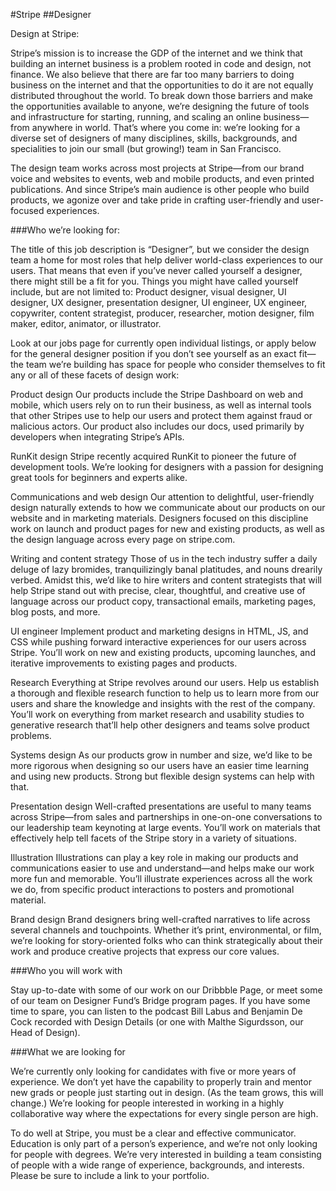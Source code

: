 #Stripe
##Designer

Design at Stripe:

Stripe’s mission is to increase the GDP of the internet and we think that building an internet business is a problem rooted in code and design, not finance. We also believe that there are far too many barriers to doing business on the internet and that the opportunities to do it are not equally distributed throughout the world. To break down those barriers and make the opportunities available to anyone, we’re designing the future of tools and infrastructure for starting, running, and scaling an online business—from anywhere in world. That’s where you come in: we’re looking for a diverse set of designers of many disciplines, skills, backgrounds, and specialities to join our small (but growing!) team in San Francisco.

The design team works across most projects at Stripe—from our brand voice and websites to events, web and mobile products, and even printed publications. And since Stripe’s main audience is other people who build products, we agonize over and take pride in crafting user-friendly and user-focused experiences.

###Who we’re looking for:

The title of this job description is “Designer”, but we consider the design team a home for most roles that help deliver world-class experiences to our users. That means that even if you’ve never called yourself a designer, there might still be a fit for you. Things you might have called yourself include, but are not limited to: Product designer, visual designer, UI designer, UX designer, presentation designer, UI engineer, UX engineer, copywriter, content strategist, producer, researcher, motion designer, film maker, editor, animator, or illustrator.

Look at our jobs page for currently open individual listings, or apply below for the general designer position if you don’t see yourself as an exact fit—the team we’re building has space for people who consider themselves to fit any or all of these facets of design work:

Product design
Our products include the Stripe Dashboard on web and mobile, which users rely on to run their business, as well as internal tools that other Stripes use to help our users and protect them against fraud or malicious actors. Our product also includes our docs, used primarily by developers when integrating Stripe’s APIs.

RunKit design
Stripe recently acquired RunKit to pioneer the future of development tools. We’re looking for designers with a passion for designing great tools for beginners and experts alike.

Communications and web design
Our attention to delightful, user-friendly design naturally extends to how we communicate about our products on our website and in marketing materials. Designers focused on this discipline work on launch and product pages for new and existing products, as well as the design language across every page on stripe.com.

Writing and content strategy
Those of us in the tech industry suffer a daily deluge of lazy bromides, tranquilizingly banal platitudes, and nouns drearily verbed. Amidst this, we’d like to hire writers and content strategists that will help Stripe stand out with precise, clear, thoughtful, and creative use of language across our product copy, transactional emails, marketing pages, blog posts, and more.

UI engineer
Implement product and marketing designs in HTML, JS, and CSS while pushing forward interactive experiences for our users across Stripe. You’ll work on new and existing products, upcoming launches, and iterative improvements to existing pages and products.

Research
Everything at Stripe revolves around our users. Help us establish a thorough and flexible research function to help us to learn more from our users and share the knowledge and insights with the rest of the company. You’ll work on everything from market research and usability studies to generative research that’ll help other designers and teams solve product problems.

Systems design
As our products grow in number and size, we’d like to be more rigorous when designing so our users have an easier time learning and using new products. Strong but flexible design systems can help with that.

Presentation design
Well-crafted presentations are useful to many teams across Stripe—from sales and partnerships in one-on-one conversations to our leadership team keynoting at large events. You’ll work on materials that effectively help tell facets of the Stripe story in a variety of situations.

Illustration
Illustrations can play a key role in making our products and communications easier to use and understand—and helps make our work more fun and memorable. You’ll illustrate experiences across all the work we do, from specific product interactions to posters and promotional material.

Brand design
Brand designers bring well-crafted narratives to life across several channels and touchpoints. Whether it’s print, environmental, or film, we’re looking for story-oriented folks who can think strategically about their work and produce creative projects that express our core values.

###Who you will work with

Stay up-to-date with some of our work on our Dribbble Page, or meet some of our team on Designer Fund’s Bridge program pages. If you have some time to spare, you can listen to the podcast Bill Labus and Benjamin De Cock recorded with Design Details (or one with Malthe Sigurdsson, our Head of Design).

###What we are looking for

We’re currently only looking for candidates with five or more years of experience. We don’t yet have the capability to properly train and mentor new grads or people just starting out in design. (As the team grows, this will change.)
We’re looking for people interested in working in a highly collaborative way where the expectations for every single person are high.

To do well at Stripe, you must be a clear and effective communicator.
Education is only part of a person’s experience, and we’re not only looking for people with degrees.
We’re very interested in building a team consisting of people with a wide range of experience, backgrounds, and interests.
Please be sure to include a link to your portfolio.